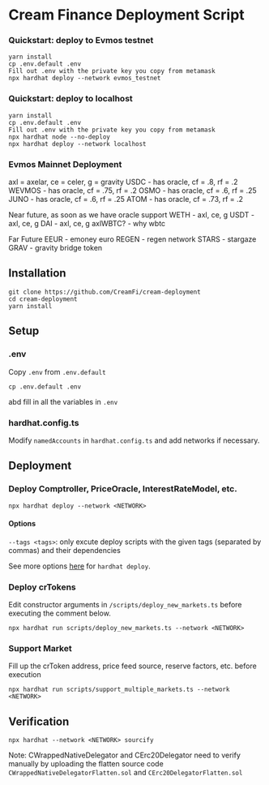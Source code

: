 # Cream Finance Deployment Script
### Quickstart: deploy to Evmos testnet
```
yarn install
cp .env.default .env
Fill out .env with the private key you copy from metamask
npx hardhat deploy --network evmos_testnet
```

### Quickstart: deploy to localhost
```
yarn install
cp .env.default .env
Fill out .env with the private key you copy from metamask
npx hardhat node --no-deploy
npx hardhat deploy --network localhost
```

### Evmos Mainnet Deployment
axl = axelar, ce = celer, g = gravity
USDC - has oracle, cf = .8, rf = .2
WEVMOS - has oracle, cf = .75, rf = .2
OSMO - has oracle, cf = .6, rf = .25
JUNO - has oracle, cf = .6, rf = .25
ATOM - has oracle, cf = .73, rf = .2

Near future, as soon as we have oracle support
WETH - axl, ce, g
USDT - axl, ce, g 
DAI - axl, ce, g
axlWBTC? - why wbtc

Far Future
EEUR - emoney euro
REGEN - regen network
STARS - stargaze
GRAV - gravity bridge token


## Installation

    git clone https://github.com/CreamFi/cream-deployment
    cd cream-deployment
    yarn install

## Setup

### .env
Copy `.env` from `.env.default`

    cp .env.default .env

abd fill in all the variables in `.env`

### hardhat.config.ts
Modify `namedAccounts` in `hardhat.config.ts` and add networks if necessary.

## Deployment
### Deploy Comptroller, PriceOracle, InterestRateModel, etc.

    npx hardhat deploy --network <NETWORK>

#### Options

`--tags <tags>`: only excute deploy scripts with the given tags (separated by commas) and their dependencies

See more options [here](https://github.com/wighawag/hardhat-deploy#1-hardhat-deploy) for `hardhat deploy`.

### Deploy crTokens
Edit constructor arguments in `/scripts/deploy_new_markets.ts` before executing the comment below.

    npx hardhat run scripts/deploy_new_markets.ts --network <NETWORK>

### Support Market
Fill up the crToken address, price feed source, reserve factors, etc. before execution

    npx hardhat run scripts/support_multiple_markets.ts --network <NETWORK>


## Verification

    npx hardhat --network <NETWORK> sourcify

Note: CWrappedNativeDelegator and CErc20Delegator need to verify manually by uploading the flatten source code `CWrappedNativeDelegatorFlatten.sol` and `CErc20DelegatorFlatten.sol`
